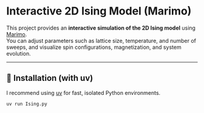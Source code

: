 # Interactive 2D Ising Model (Marimo)

This project provides an **interactive simulation of the 2D Ising model** using [Marimo](https://marimo.io).  
You can adjust parameters such as lattice size, temperature, and number of sweeps, and visualize spin configurations, magnetization, and system evolution.

---

## 🔧 Installation (with uv)

I recommend using [uv](https://github.com/astral-sh/uv) for fast, isolated Python environments.

```bash
uv run Ising.py
```